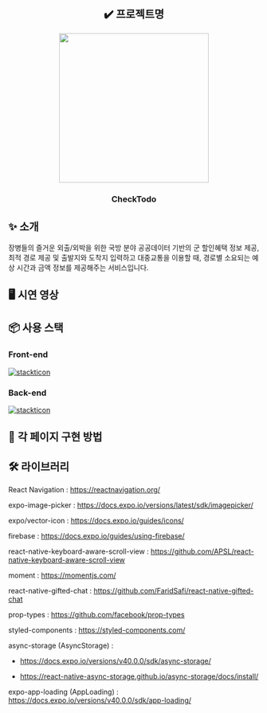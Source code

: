 <div align="center">
  
## ✔️ 프로젝트명
<img  src="https://github.com/gyduddl/CheckTodo/assets/104330521/380e5b40-e9b4-49d7-a4dd-0cfe2f89f8c5" width="300" height="300"/>
<h3>CheckTodo</h3>
</div>

## ✨ 소개
장병들의 즐거운 외출/외박을 위한 국방 분야 공공데이터 기반의 군 할인혜택 정보 제공, 최적 경로 제공 및 출발지와 도착지 입력하고 대중교통을 이용할 때, 경로별 소요되는 예상 시간과 금액 정보를 제공해주는 서비스입니다.

## 🖥️ 시연 영상


## 📦 사용 스택
### Front-end

[![stackticon](https://firebasestorage.googleapis.com/v0/b/stackticon-81399.appspot.com/o/images%2F1695882466636?alt=media&token=ca596cb3-ce85-4f84-b4fd-b2fbbfa6ec09)](https://github.com/msdio/stackticon)


### Back-end

[![stackticon](https://firebasestorage.googleapis.com/v0/b/stackticon-81399.appspot.com/o/images%2F1695911319614?alt=media&token=beb4b6c9-8da8-4644-a45c-606d09abea38)](https://github.com/msdio/stackticon)


## 📝 각 페이지 구현 방법



## 🛠️ 라이브러리
React Navigation : https://reactnavigation.org/

expo-image-picker : https://docs.expo.io/versions/latest/sdk/imagepicker/

expo/vector-icon : https://docs.expo.io/guides/icons/

firebase : https://docs.expo.io/guides/using-firebase/

react-native-keyboard-aware-scroll-view : https://github.com/APSL/react-native-keyboard-aware-scroll-view

moment : https://momentjs.com/

react-native-gifted-chat : https://github.com/FaridSafi/react-native-gifted-chat

prop-types : https://github.com/facebook/prop-types

styled-components : https://styled-components.com/

async-storage (AsyncStorage) :

- https://docs.expo.io/versions/v40.0.0/sdk/async-storage/

- https://react-native-async-storage.github.io/async-storage/docs/install/

expo-app-loading (AppLoading) : https://docs.expo.io/versions/v40.0.0/sdk/app-loading/
